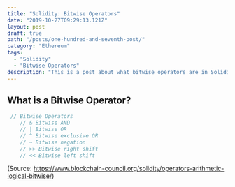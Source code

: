 ```yaml
---
title: "Solidity: Bitwise Operators"
date: "2019-10-27T09:29:13.121Z"
layout: post
draft: true
path: "/posts/one-hundred-and-seventh-post/"
category: "Ethereum"
tags:
  - "Solidity"
  - "Bitwise Operators"
description: "This is a post about what bitwise operators are in Solidity."
---
```


## What is a Bitwise Operator? 

```js
 // Bitwise Operators
    // & Bitwise AND 
    // | Bitwise OR 
    // ^ Bitwise exclusive OR 
    // ~ Bitwise negation
    // >> Bitwise right shift
    // << Bitwise left shift
```
(Source: https://www.blockchain-council.org/solidity/operators-arithmetic-logical-bitwise/) 



